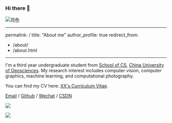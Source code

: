 ### Hi there 👋
![亮色](https://raw.githubusercontent.com/learner0904/learner0904/output/github-contribution-grid-snake.svg)

---
permalink: /
title: "About me"
author_profile: true
redirect_from: 
  - /about/
  - /about.html
---

I'm a third year undergraduate student from [School of CS](https://cs.cug.edu.cn/), [China University of Geosciences](https://www.cug.edu.cn/). My research interest includes computer vision, computer graphics, machine learning, and computational photography.

You can find my CV here: [XX's Curriculum Vitae](../assets/Curriculum_Vitae.pdf).

[Email](mailto:liyangzhi0904@cug.edu.cn) / [Github](https://github.com/learner0904) / [Wechat](../images/wechat.jpg) / [CSDN](https://blog.csdn.net/qq_46681475?type=blog)


![](https://github-readme-stats.vercel.app/api?username=learner0904&show_icons=true&theme=material-palenight)

![](https://github-readme-stats.vercel.app/api/top-langs/?username=learner0904&layout=compact&theme=material-palenight)

<!--
**Officeyutong/Officeyutong** is a ✨ _special_ ✨ repository because its `README.md` (this file) appears on your GitHub profile.

Here are some ideas to get you started:

- 🔭 I’m currently working on ...
- 🌱 I’m currently learning ...
- 👯 I’m looking to collaborate on ...
- 🤔 I’m looking for help with ...
- 💬 Ask me about ...
- 📫 How to reach me: ...
- 😄 Pronouns: ...
- ⚡ Fun fact: ...
-->
